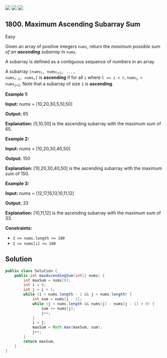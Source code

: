 [![](https://img.shields.io/github/stars/javadev/LeetCode-in-Java?label=Stars&style=flat-square)](https://github.com/javadev/LeetCode-in-Java)
[![](https://img.shields.io/github/forks/javadev/LeetCode-in-Java?label=Fork%20me%20on%20GitHub%20&style=flat-square)](https://github.com/javadev/LeetCode-in-Java/fork)
[![](https://img.shields.io/badge/-LeetCode%20in%20Kotlin-blue?style=flat-square)](https://github.com/javadev/LeetCode-in-Kotlin)

## 1800\. Maximum Ascending Subarray Sum

Easy

Given an array of positive integers `nums`, return the _maximum possible sum of an **ascending** subarray in_ `nums`.

A subarray is defined as a contiguous sequence of numbers in an array.

A subarray <code>[nums<sub>l</sub>, nums<sub>l+1</sub>, ..., nums<sub>r-1</sub>, nums<sub>r</sub>]</code> is **ascending** if for all `i` where `l <= i < r`, <code>nums<sub>i</sub> < nums<sub>i+1</sub></code>. Note that a subarray of size `1` is **ascending**.

**Example 1:**

**Input:** nums = [10,20,30,5,10,50]

**Output:** 65

**Explanation:** [5,10,50] is the ascending subarray with the maximum sum of 65.

**Example 2:**

**Input:** nums = [10,20,30,40,50]

**Output:** 150

**Explanation:** [10,20,30,40,50] is the ascending subarray with the maximum sum of 150.

**Example 3:**

**Input:** nums = [12,17,15,13,10,11,12]

**Output:** 33

**Explanation:** [10,11,12] is the ascending subarray with the maximum sum of 33.

**Constraints:**

*   `1 <= nums.length <= 100`
*   `1 <= nums[i] <= 100`

## Solution

```java
public class Solution {
    public int maxAscendingSum(int[] nums) {
        int maxSum = nums[0];
        int i = 0;
        int j = i + 1;
        while (i < nums.length - 1 && j < nums.length) {
            int sum = nums[j - 1];
            while (j < nums.length && nums[j] - nums[j - 1] > 0) {
                sum += nums[j];
                j++;
            }
            i = j;
            maxSum = Math.max(maxSum, sum);
            j++;
        }
        return maxSum;
    }
}
```